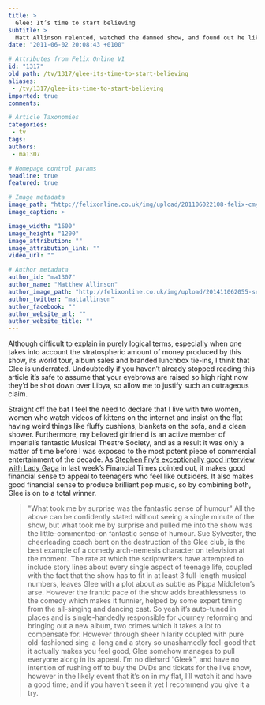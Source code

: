 ```yaml
---
title: >
  Glee: It’s time to start believing
subtitle: >
  Matt Allinson relented, watched the damned show, and found out he liked it
date: "2011-06-02 20:08:43 +0100"

# Attributes from Felix Online V1
id: "1317"
old_path: /tv/1317/glee-its-time-to-start-believing
aliases:
 - /tv/1317/glee-its-time-to-start-believing
imported: true
comments:

# Article Taxonomies
categories:
 - tv
tags:
authors:
 - ma1307

# Homepage control params
headline: true
featured: true

# Image metadata
image_path: "http://felixonline.co.uk/img/upload/201106022108-felix-cmykglee.jpg"
image_caption: >

image_width: "1600"
image_height: "1200"
image_attribution: ""
image_attribution_link: ""
video_url: ""

# Author metadata
author_id: "ma1307"
author_name: "Matthew Allinson"
author_image_path: "http://felixonline.co.uk/img/upload/201411062055-snb11-allinson.png"
author_twitter: "mattallinson"
author_facebook: ""
author_website_url: ""
author_website_title: ""
---
```


Although difficult to explain in purely logical terms, especially when one takes into account the stratospheric amount of money produced by this show, its world tour, album sales and branded lunchbox tie-ins, I think that Glee is underrated. Undoubtedly if you haven’t already stopped reading this article it’s safe to assume that your eyebrows are raised so high right now they’d be shot down over Libya, so allow me to justify such an outrageous claim.

Straight off the bat I feel the need to declare that I live with two women, women who watch videos of kittens on the internet and insist on the flat having weird things like fluffy cushions, blankets on the sofa, and a clean shower. Furthermore, my beloved girlfriend is an active member of Imperial’s fantastic Musical Theatre Society, and as a result it was only a matter of time before I was exposed to the most potent piece of commercial entertainment of the decade. As [Stephen Fry’s exceptionally good interview with Lady Gaga](http://www.ft.com/cms/s/2/0cca76f0-873a-11e0-b983-00144feabdc0.htmll#axzz1O9R5nSLR) in last week’s Financial Times pointed out, it makes good financial sense to appeal to teenagers who feel like outsiders. It also makes good financial sense to produce brilliant pop music, so by combining both, Glee is on to a total winner.
> "What took me by surprise was the fantastic sense of humour"
All the above can be confidently stated without seeing a single minute of the show, but what took me by surprise and pulled me into the show was the little-commented-on fantastic sense of humour. Sue Sylvester, the cheerleading coach bent on the destruction of the Glee club, is the best example of a comedy arch-nemesis character on television at the moment. The rate at which the scriptwriters have attempted to include story lines about every single aspect of teenage life, coupled with the fact that the show has to fit in at least 3 full-length musical numbers, leaves Glee with a plot about as subtle as Pippa Middleton’s arse. However the frantic pace of the show adds breathlessness to the comedy which makes it funnier, helped by some expert timing from the all-singing and dancing cast. So yeah it’s auto-tuned in places and is single-handedly responsible for Journey reforming and bringing out a new album, two crimes which it takes a lot to compensate for. However through sheer hilarity coupled with pure old-fashioned sing-a-long and a story so unashamedly feel-good that it actually makes you feel good, Glee somehow manages to pull everyone along in its appeal. I’m no diehard “Gleek”, and have no intention of rushing off to buy the DVDs and tickets for the live show, however in the likely event that it’s on in my flat, I’ll watch it and have a good time; and if you haven’t seen it yet I recommend you give it a try.
